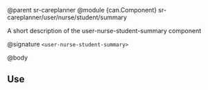 @parent sr-careplanner
@module {can.Component} sr-careplanner/user/nurse/student/summary <user-nurse-student-summary>

A short description of the user-nurse-student-summary component

@signature `<user-nurse-student-summary>`

@body

## Use

